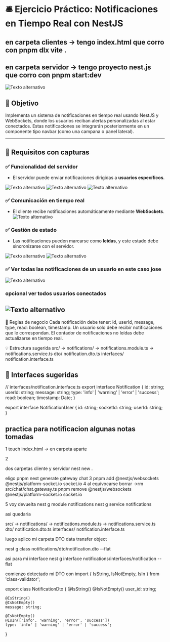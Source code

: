 
# 🛎️ Ejercicio Práctico: Notificaciones en Tiempo Real con NestJS

## en carpeta clientes -> tengo index.html que corro con pnpm dlx vite .
## en carpeta servidor -> tengo proyecto nest.js que corro con pnpm start:dev
![Texto alternativo](images/correr-clienteservidor.PNG)

## 🎯 Objetivo

Implementa un sistema de notificaciones en tiempo real usando NestJS y WebSockets, donde los usuarios reciban alertas personalizadas al estar conectados. Estas notificaciones se integrarán posteriormente en un componente tipo navbar (como una campana o panel lateral).

---

## 🧩 Requisitos con capturas

### ✅ Funcionalidad del servidor

- El servidor puede enviar notificaciones dirigidas a **usuarios específicos**.

![Texto alternativo](images/loginUser.PNG)
![Texto alternativo](images/loginSuccessUser.PNG)
![Texto alternativo](images/loginLogs.PNG)

### ✅ Comunicación en tiempo real

- El cliente recibe notificaciones automáticamente mediante **WebSockets**.
![Texto alternativo](images/sendNotificationToUser.PNG)


### ✅ Gestión de estado

- Las notificaciones pueden marcarse como **leídas**, y este estado debe sincronizarse con el servidor.

![Texto alternativo](images/markasRead.PNG)
![Texto alternativo](images/otherNoti.PNG)


### ✅ Ver todas las notificaciones de un usuario en este caso jose

![Texto alternativo](images/boxAllnotifyToUserJose.PNG)


### opcional ver todos usuarios conectados
![Texto alternativo](images/usersConnected.PNG)
---
🧠 Reglas de negocio
Cada notificación debe tener: id, userId, message, type, read: boolean, timestamp.
Un usuario solo debe recibir notificaciones que le correspondan.
El contador de notificaciones no leídas debe actualizarse en tiempo real.


💡 Estructura sugerida
src/
 -> notifications/
 -> notifications.module.ts
 -> notifications.service.ts
 dto/
    notification.dto.ts
interfaces/
    notification.interface.ts

## 🔧 Interfaces sugeridas

// interfaces/notification.interface.ts
export interface Notification {
  id: string;
  userId: string;
  message: string;
  type: 'info' | 'warning' | 'error' | 'success';
  read: boolean;
  timestamp: Date;
}

export interface NotificationUser {
  id: string;
  socketId: string;
  userId: string;
}



## practica para notificacion algunas notas tomadas

1
touch index.html -> en carpeta aparte

2

dos carpetas
cliente y servidor
nest new .

eligo pnpm
nest generate gateway chat
3
 pnpm add @nestjs/websockets @nestjs/platform-socket.io socket.io
4 
al equivocarse
borrar  ->rm src/chat/chat.gateway.ts
pnpm remove @nestjs/websockets @nestjs/platform-socket.io socket.io

5
voy devuelta 
nest g module notifications
nest g service notifications

asi quedaria

src/
 -> notifications/
 -> notifications.module.ts
 -> notifications.service.ts
 dto/
    notification.dto.ts
interfaces/
    notification.interface.ts

 luego aplico mi carpeta DTO data transfer object

 nest g class notifications/dto/notification.dto --flat

asi para mi interface 
nest g interface notifications/interfaces/notification --flat


comienzo detectado mi DTO
con 
import { IsString, IsNotEmpty, IsIn } from 'class-validator';


export class NotificationDto {
    @IsString()
    @IsNotEmpty()
    user_id: string;

    @IsString()
    @IsNotEmpty()
    message: string;

    @IsNotEmpty()
    @IsIn(['info', 'warning', 'error', 'success'])
    type: 'info' | 'warning' | 'error' | 'success';
}


